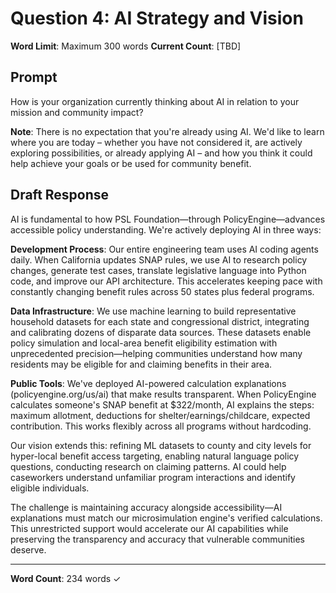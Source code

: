 # Question 4: AI Strategy and Vision

**Word Limit**: Maximum 300 words
**Current Count**: [TBD]

## Prompt
How is your organization currently thinking about AI in relation to your mission and community impact?

**Note**: There is no expectation that you're already using AI. We'd like to learn where you are today – whether you have not considered it, are actively exploring possibilities, or already applying AI – and how you think it could help achieve your goals or be used for community benefit.

## Draft Response

AI is fundamental to how PSL Foundation—through PolicyEngine—advances accessible policy understanding. We're actively deploying AI in three ways:

**Development Process**: Our entire engineering team uses AI coding agents daily. When California updates SNAP rules, we use AI to research policy changes, generate test cases, translate legislative language into Python code, and improve our API architecture. This accelerates keeping pace with constantly changing benefit rules across 50 states plus federal programs.

**Data Infrastructure**: We use machine learning to build representative household datasets for each state and congressional district, integrating and calibrating dozens of disparate data sources. These datasets enable policy simulation and local-area benefit eligibility estimation with unprecedented precision—helping communities understand how many residents may be eligible for and claiming benefits in their area.

**Public Tools**: We've deployed AI-powered calculation explanations (policyengine.org/us/ai) that make results transparent. When PolicyEngine calculates someone's SNAP benefit at $322/month, AI explains the steps: maximum allotment, deductions for shelter/earnings/childcare, expected contribution. This works flexibly across all programs without hardcoding.

Our vision extends this: refining ML datasets to county and city levels for hyper-local benefit access targeting, enabling natural language policy questions, conducting research on claiming patterns. AI could help caseworkers understand unfamiliar program interactions and identify eligible individuals.

The challenge is maintaining accuracy alongside accessibility—AI explanations must match our microsimulation engine's verified calculations. This unrestricted support would accelerate our AI capabilities while preserving the transparency and accuracy that vulnerable communities deserve.

---

**Word Count**: 234 words ✓
